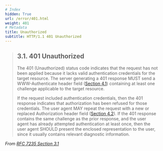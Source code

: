 ```yaml
---
# Index
hidden: True
url: /error/401.html
weight: 401
# Metadata
title: Unauthorized
subtitle: HTTP/1.1 401 Unauthorized
---
```


> ## 3.1.  401 Unauthorized
>
> The 401 (Unauthorized) status code indicates that the request has not
> been applied because it lacks valid authentication credentials for
> the target resource.  The server generating a 401 response MUST send
> a WWW-Authenticate header field
> ([Section 4.1](https://tools.ietf.org/html/rfc7235#section-4.1))
> containing at least one
> challenge applicable to the target resource.
>
> If the request included authentication credentials, then the 401
> response indicates that authorization has been refused for those
> credentials.  The user agent MAY repeat the request with a new or
> replaced Authorization header field
> ([Section 4.2](https://tools.ietf.org/html/rfc7235#section-4.2)).
> If the 401
> response contains the same challenge as the prior response, and the
> user agent has already attempted authentication at least once, then
> the user agent SHOULD present the enclosed representation to the
> user, since it usually contains relevant diagnostic information.

<cite>From [RFC 7235 Section 3.1](https://tools.ietf.org/html/rfc7235#section-3.1)</cite>
